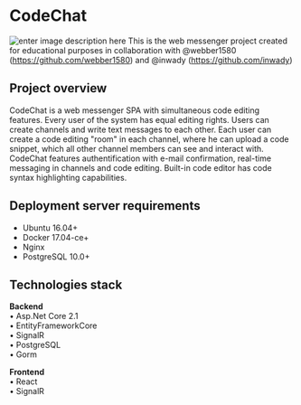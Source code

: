 # CodeChat 
![enter image description here](https://gitlab.com/codechat-bmstu/codechat/-/wikis/uploads/3f6680b29ad7cea98545256e34c5f683/hellologo.png)
This is the web messenger project created for educational purposes in collaboration with @webber1580 (https://github.com/webber1580) and @inwady (https://github.com/inwady)

## Project overview
CodeChat is a web messenger SPA with simultaneous code editing features. Every user of the system has equal editing rights. Users can create channels and write text messages to each other. Each user can create a code editing "room" in each channel, where he can upload a code snippet, which all other channel members can see and interact with. 
CodeChat features authentification with e-mail confirmation, real-time messaging in channels and code editing. Built-in code editor has code syntax highlighting capabilities.

## Deployment server requirements
-   Ubuntu 16.04+
-   Docker 17.04-ce+
-   Nginx
-   PostgreSQL 10.0+

## Technologies stack
**Backend**  
• Asp.Net Core 2.1  
• EntityFrameworkCore  
• SignalR  
• PostgreSQL  
• Gorm  

**Frontend**  
• React  
• SignalR


